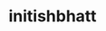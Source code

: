 ---
title: initishbhatt
github: https://github.com/initishbhatt
mode: dark
transition: 1s
score: 65.4
archetype:
- Minimalistic
- Github Actions
---